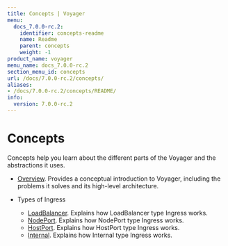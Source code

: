 ```yaml
---
title: Concepts | Voyager
menu:
  docs_7.0.0-rc.2:
    identifier: concepts-readme
    name: Readme
    parent: concepts
    weight: -1
product_name: voyager
menu_name: docs_7.0.0-rc.2
section_menu_id: concepts
url: /docs/7.0.0-rc.2/concepts/
aliases:
- /docs/7.0.0-rc.2/concepts/README/
info:
  version: 7.0.0-rc.2
---
```


# Concepts

Concepts help you learn about the different parts of the Voyager and the abstractions it uses.

- [Overview](/docs/7.0.0-rc.2/concepts/overview). Provides a conceptual introduction to Voyager, including the problems it solves and its high-level architecture.

- Types of Ingress
  - [LoadBalancer](/docs/7.0.0-rc.2/concepts/ingress-types/loadbalancer). Explains how LoadBalancer type Ingress works.
  - [NodePort](/docs/7.0.0-rc.2/concepts/ingress-types/nodeport). Explains how NodePort type Ingress works.
  - [HostPort](/docs/7.0.0-rc.2/concepts/ingress-types/hostport). Explains how HostPort type Ingress works.
  - [Internal](/docs/7.0.0-rc.2/concepts/ingress-types/internal). Explains how Internal type Ingress works.
